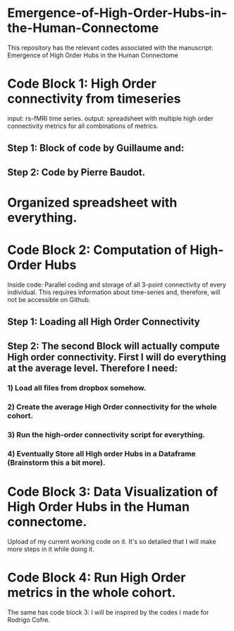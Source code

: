 # Emergence-of-High-Order-Hubs-in-the-Human-Connectome
This repository has the relevant codes associated with the manuscript: Emergence of High Order Hubs in the Human Connectome

# Code Block 1: High Order connectivity from timeseries

input: rs-fMRI time series.
output: spreadsheet with multiple high order connectivity metrics for all combinations of metrics.

## Step 1: Block of code by Guillaume and:
## Step 2: Code by Pierre Baudot.

# Organized spreadsheet with everything. 

# Code Block 2: Computation of High-Order Hubs

Inside code: Parallel coding and storage of all 3-point connectivity of every individual. This requires information about time-series and, therefore, will not be accessible on Github.

## Step 1: Loading all High Order Connectivity

## Step 2: The second Block will actually compute High order connectivity. First I will do everything at the average level. Therefore I need:

### 1) Load all files from dropbox somehow. 
### 2) Create the average High Order connectivity for the whole cohort. 
### 3) Run the high-order connectivity script for everything.
### 4) Eventually Store all HIgh order Hubs in a Dataframe (Brainstorm this a bit more).

# Code Block 3: Data Visualization of High Order Hubs in the Human connectome.

Upload of my current working code on it. It's so detailed that I will make more steps in it while doing it.

# Code Block 4: Run High Order metrics in the whole cohort.

The same has code block 3: I will be inspired by the codes I made for Rodrigo Cofre. 




